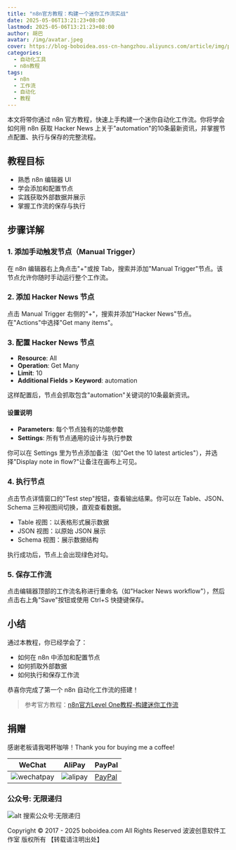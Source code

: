 ```yaml
---
title: "n8n官方教程：构建一个迷你工作流实战"
date: 2025-05-06T13:21:23+08:00
lastmod: 2025-05-06T13:21:23+08:00
author: 胡巴
avatar: /img/avatar.jpeg
cover: https://blog-boboidea.oss-cn-hangzhou.aliyuncs.com/article/img/posts/auto1/%E5%93%94%E5%93%A9%E5%93%94%E5%93%A9%E4%B8%8A%E6%90%9C%E9%9B%86%E7%9A%84%E7%BE%8E%E5%9B%BE%E8%89%B2%E5%9B%BE_1-1000/10.jpg
categories:
  - 自动化工具
  - n8n教程
tags:
  - n8n
  - 工作流
  - 自动化
  - 教程
---
```


本文将带你通过 n8n 官方教程，快速上手构建一个迷你自动化工作流。你将学会如何用 n8n 获取 Hacker News 上关于"automation"的10条最新资讯，并掌握节点配置、执行与保存的完整流程。

<!--more-->

## 教程目标

- 熟悉 n8n 编辑器 UI
- 学会添加和配置节点
- 实践获取外部数据并展示
- 掌握工作流的保存与执行

## 步骤详解

### 1. 添加手动触发节点（Manual Trigger）
在 n8n 编辑器右上角点击"+"或按 Tab，搜索并添加"Manual Trigger"节点。该节点允许你随时手动运行整个工作流。

### 2. 添加 Hacker News 节点
点击 Manual Trigger 右侧的"+"，搜索并添加"Hacker News"节点。在"Actions"中选择"Get many items"。

### 3. 配置 Hacker News 节点
- **Resource**: All
- **Operation**: Get Many
- **Limit**: 10
- **Additional Fields > Keyword**: automation

这样配置后，节点会抓取包含"automation"关键词的10条最新资讯。

#### 设置说明
- **Parameters**: 每个节点独有的功能参数
- **Settings**: 所有节点通用的设计与执行参数

你可以在 Settings 里为节点添加备注（如"Get the 10 latest articles"），并选择"Display note in flow?"让备注在画布上可见。

### 4. 执行节点
点击节点详情窗口的"Test step"按钮，查看输出结果。你可以在 Table、JSON、Schema 三种视图间切换，直观查看数据。

- Table 视图：以表格形式展示数据
- JSON 视图：以原始 JSON 展示
- Schema 视图：展示数据结构

执行成功后，节点上会出现绿色对勾。

### 5. 保存工作流
点击编辑器顶部的工作流名称进行重命名（如"Hacker News workflow"），然后点击右上角"Save"按钮或使用 Ctrl+S 快捷键保存。

## 小结

通过本教程，你已经学会了：
- 如何在 n8n 中添加和配置节点
- 如何抓取外部数据
- 如何执行和保存工作流

恭喜你完成了第一个 n8n 自动化工作流的搭建！

> 参考官方教程：[n8n官方Level One教程-构建迷你工作流](https://docs.n8n.io/courses/level-one/chapter-2/)

<!--qr_code-->

## 捐赠

感谢老板请我喝杯咖啡！Thank you for buying me a coffee!

| WeChat | AliPay | PayPal |
| --- | --- | --- |
| ![wechatpay](https://blog-boboidea.oss-cn-hangzhou.aliyuncs.com/pay/wechat_%E6%94%B6%E6%AC%BE%E7%A0%81.jpg) | ![alipay](https://blog-boboidea.oss-cn-hangzhou.aliyuncs.com/pay/alipay.jpg) | [PayPal](https://paypal.me/JianboQin?country.x=C2&locale.x=zh_XC) |

### 公众号: 无限递归

![alt 搜索公众号:无限递归](https://blog-boboidea.oss-cn-hangzhou.aliyuncs.com/article/img/gongzhonghao.jpeg "无限递归")

<!--declare-declare-->

Copyright &copy; 2017 - 2025 boboidea.com All Rights Reserved 波波创意软件工作室 版权所有 【转载请注明出处】 